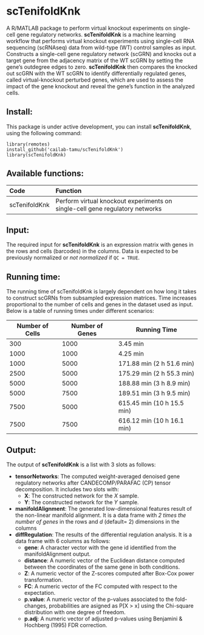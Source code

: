 scTenifoldKnk
=============

A R/MATLAB package to perform virtual knockout experiments on single-cell gene regulatory networks. **scTenifoldKnk** is a machine learning workflow that performs virtual knockout experiments using single-cell RNA sequencing (scRNAseq) data from wild-type (WT) control samples as input. Constructs a single-cell gene regulatory network (scGRN) and knocks out a target gene from the adjacency matrix of the WT scGRN by setting the gene’s outdegree edges to zero. **scTenifoldKnk** then compares the knocked out scGRN with the WT scGRN to identify differentially regulated genes, called virtual-knockout perturbed genes, which are used to assess the impact of the gene knockout and reveal the gene’s function in the analyzed cells.

Install:
-------
This package is under active development, you can install **scTenifoldKnk**, using the following command:

```{R}
library(remotes)
install_github('cailab-tamu/scTenifoldKnk')
library(scTenifoldKnk)
```

Available functions:
--------------------

|Code| Function |
|:-|:-|
|scTenifoldKnk|Perform virtual knockout experiments on single-cell gene regulatory networks|

Input:
--------
The required input for **scTenifoldKnk** is an expression matrix with genes in the rows and cells (barcodes) in the columns. Data is expected to be previously normalized or _not normalized_ if `QC = TRUE`.

Running time:
--------
The running time of scTenifoldKnk is largely dependent on how long it takes to construct scGRNs from subsampled expression matrices. Time increases proportional to the number of cells and genes in the dataset used as input. Below is a table of running times under different scenarios:

| Number of Cells | Number of Genes | Running Time |
|-----------------|-----------------|--------------|
| 300             | 1000            | 3.45 min     |
| 1000            | 1000            | 4.25 min     |
| 1000            | 5000            | 171.88 min (2 h 51.6 min) |
| 2500            | 5000            | 175.29 min (2 h 55.3 min) |
| 5000            | 5000            | 188.88 min (3 h 8.9 min) |
| 5000            | 7500            | 189.51 min (3 h 9.5 min)  |
| 7500            | 5000            | 615.45 min (10 h 15.5 min) |
| 7500            | 7500            | 616.12 min (10 h 16.1 min)  |


Output:
--------
The output of **scTenifoldKnk** is a list with 3 slots as follows: 
  * **tensorNetworks**: The computed weight-averaged denoised gene regulatory networks after CANDECOMP/PARAFAC (CP) tensor decomposition. It includes two slots with:
    * **X**: The constructed network for the _X_ sample.
    * **Y**: The constructed network for the _Y_ sample.
  * **manifoldAlignment**: The generated low-dimensional features result of the non-linear manifold alignment. It is a data frame with _2 times the number of genes_ in the rows and _d_ (default= 2) dimensions in the columns
  * **diffRegulation**: The results of the differential regulation analysis. It is a data frame with 6 columns as follows:
    * **gene**: A character vector with the gene id identified from the manifoldAlignment output.
    * **distance**: A numeric vector of the Euclidean distance computed between the coordinates of the same gene in both conditions.
    * **Z**: A numeric vector of the Z-scores computed after Box-Cox power transformation.
    * **FC**: A numeric vector of the FC computed with respect to the expectation.
    * **p.value**: A numeric vector of the p-values associated to the fold-changes, probabilities are asigned as P[X > x] using the Chi-square distribution with one degree of freedom.
    * **p.adj**: A numeric vector of adjusted p-values using Benjamini & Hochberg (1995) FDR correction.
